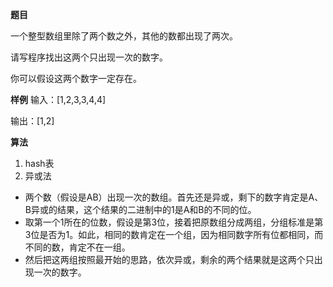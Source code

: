 **题目**

一个整型数组里除了两个数之外，其他的数都出现了两次。

请写程序找出这两个只出现一次的数字。

你可以假设这两个数字一定存在。

**样例**
输入：[1,2,3,3,4,4]

输出：[1,2]

**算法**
1. hash表
2. 异或法
  - 两个数（假设是AB）出现一次的数组。首先还是异或，剩下的数字肯定是A、B异或的结果，这个结果的二进制中的1是A和B的不同的位。
  - 取第一个1所在的位数，假设是第3位，接着把原数组分成两组，分组标准是第3位是否为1。如此，相同的数肯定在一个组，因为相同数字所有位都相同，而不同的数，肯定不在一组。
  - 然后把这两组按照最开始的思路，依次异或，剩余的两个结果就是这两个只出现一次的数字。